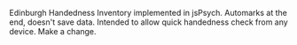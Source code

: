 Edinburgh Handedness Inventory implemented in jsPsych. Automarks at the end, doesn't save data. Intended to allow quick handedness check from any device.
Make a change.
